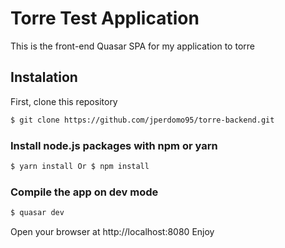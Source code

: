# Torre Test Application
This is the front-end Quasar SPA for my application to torre
## Instalation
First, clone this repository
```bash
$ git clone https://github.com/jperdomo95/torre-backend.git
```
### Install node.js packages with npm or yarn
```bash
$ yarn install Or $ npm install
```
### Compile the app on dev mode
```bash
$ quasar dev
```
Open your browser at http://localhost:8080
Enjoy

